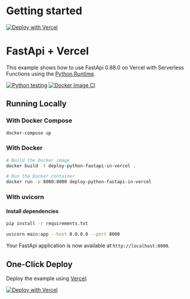 # Getting started

[![Deploy with Vercel](https://vercel.com/button)](https://vercel.com/new/clone?repository-url=https%3A%2F%2Fgithub.com%2Fhebertcisco%2Fdeploy-python-fastapi-in-vercel%2Ftree%2Fmain%2Fpython%2FFastApi&demo-title=FastApi%20%2B%20Vercel&demo-description=Use%20FastApi%202%20on%20Vercel%20with%20Serverless%20Functions%20using%20the%20Python%20Runtime.&demo-url=https%3A%2F%2FFastApi-python-template.vercel.app%2F&demo-image=https://fastapi.tiangolo.com/img/logo-margin/logo-teal.png)

# FastApi + Vercel

This example shows how to use FastApi 0.88.0 on Vercel with Serverless Functions using the [Python Runtime](https://vercel.com/docs/concepts/functions/serverless-functions/runtimes/python).

[![Python testing](https://github.com/hebertcisco/deploy-python-fastapi-in-vercel/actions/workflows/python-app.yml/badge.svg?branch=main)](https://github.com/hebertcisco/deploy-python-fastapi-in-vercel/actions/workflows/python-app.yml)
[![Docker Image CI](https://github.com/hebertcisco/deploy-python-fastapi-in-vercel/actions/workflows/docker-image.yml/badge.svg)](https://github.com/hebertcisco/deploy-python-fastapi-in-vercel/actions/workflows/docker-image.yml)



## Running Locally

### With Docker Compose

```bash
docker-compose up
```

### With Docker

```bash
# Build the Docker image
docker build -t deploy-python-fastapi-in-vercel .

# Run the Docker container
docker run -p 8000:8000 deploy-python-fastapi-in-vercel

```

### With uvicorn

#### Install dependencies

```bash
pip install -r requirements.txt
```

```bash
uvicorn main:app --host 0.0.0.0 --port 8000
```

Your FastApi application is now available at `http://localhost:8000`.

## One-Click Deploy

Deploy the example using [Vercel](https://vercel.com?utm_source=github&utm_medium=readme&utm_campaign=vercel-examples):

[![Deploy with Vercel](https://vercel.com/button)](https://vercel.com/new/clone?repository-url=https%3A%2F%2Fgithub.com%2Fhebertcisco%2Fdeploy-python-fastapi-in-vercel%2Ftree%2Fmain%2Fpython%2FFastApi&demo-title=FastApi%20%2B%20Vercel&demo-description=Use%20FastApi%202%20on%20Vercel%20with%20Serverless%20Functions%20using%20the%20Python%20Runtime.&demo-url=https%3A%2F%2FFastApi-python-template.vercel.app%2F&demo-image=https://fastapi.tiangolo.com/img/logo-margin/logo-teal.png)

